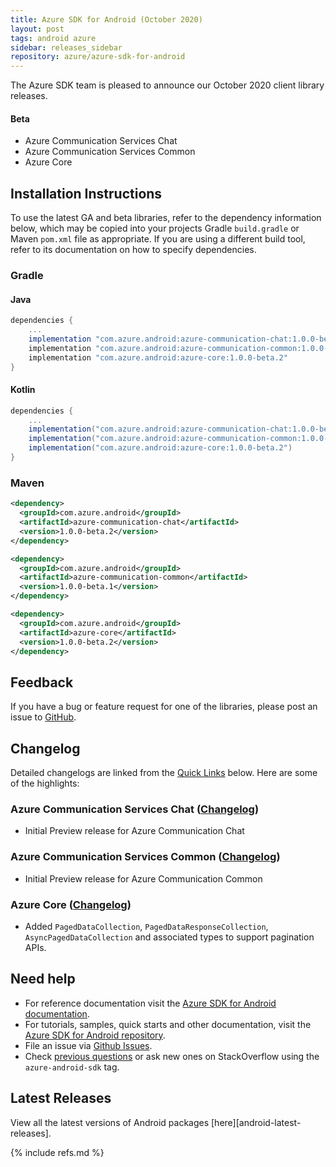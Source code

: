 ```yaml
---
title: Azure SDK for Android (October 2020)
layout: post
tags: android azure
sidebar: releases_sidebar
repository: azure/azure-sdk-for-android
---
```


The Azure SDK team is pleased to announce our October 2020 client library releases.

#### Beta

- Azure Communication Services Chat
- Azure Communication Services Common
- Azure Core

## Installation Instructions

To use the latest GA and beta libraries, refer to the dependency information below, which may be copied into your projects Gradle `build.gradle` or Maven `pom.xml` file as appropriate. If you are using a different build tool, refer to its documentation on how to specify dependencies.

### Gradle

#### Java
```gradle
dependencies {
    ...
    implementation "com.azure.android:azure-communication-chat:1.0.0-beta.2"
    implementation "com.azure.android:azure-communication-common:1.0.0-beta.1"
    implementation "com.azure.android:azure-core:1.0.0-beta.2"
}
```

#### Kotlin

```gradle
dependencies {
    ...
    implementation("com.azure.android:azure-communication-chat:1.0.0-beta.2")
    implementation("com.azure.android:azure-communication-common:1.0.0-beta.1")
    implementation("com.azure.android:azure-core:1.0.0-beta.2")
}
```

### Maven

```xml
<dependency>
  <groupId>com.azure.android</groupId>
  <artifactId>azure-communication-chat</artifactId>
  <version>1.0.0-beta.2</version>
</dependency>

<dependency>
  <groupId>com.azure.android</groupId>
  <artifactId>azure-communication-common</artifactId>
  <version>1.0.0-beta.1</version>
</dependency>

<dependency>
  <groupId>com.azure.android</groupId>
  <artifactId>azure-core</artifactId>
  <version>1.0.0-beta.2</version>
</dependency>
```

## Feedback

If you have a bug or feature request for one of the libraries, please post an issue to [GitHub](https://github.com/azure/azure-sdk-for-android/issues).

## Changelog

Detailed changelogs are linked from the [Quick Links](#quick-links) below. Here are some of the highlights:

### Azure Communication Services Chat ([Changelog](https://github.com/Azure/azure-sdk-for-android/blob/master/sdk/communication/azure-communication-chat/CHANGELOG.md#100-beta2-2020-10-06))

- Initial Preview release for Azure Communication Chat

### Azure Communication Services Common ([Changelog](https://github.com/Azure/azure-sdk-for-android/blob/master/sdk/communication/azure-communication-common/CHANGELOG.md#100-beta1-2020-09-22))

- Initial Preview release for Azure Communication Common
 
### Azure Core ([Changelog](https://github.com/Azure/azure-sdk-for-android/blob/master/sdk/core/azure-core/CHANGELOG.md#100-beta2-2020-10-05))

- Added `PagedDataCollection`, `PagedDataResponseCollection`, `AsyncPagedDataCollection` and associated types to support pagination APIs.
  
## Need help

- For reference documentation visit the [Azure SDK for Android documentation](https://azure.github.io/azure-sdk-for-android/).
- For tutorials, samples, quick starts and other documentation, visit the [Azure SDK for Android repository](https://github.com/azure/azure-sdk-for-android/).
- File an issue via [Github Issues](https://github.com/Azure/azure-sdk-for-android/issues/new/choose).
- Check [previous questions](https://stackoverflow.com/questions/tagged/azure-android-sdk) or ask new ones on
 StackOverflow using the `azure-android-sdk` tag.

## Latest Releases

View all the latest versions of Android packages [here][android-latest-releases].

{% include refs.md %}
